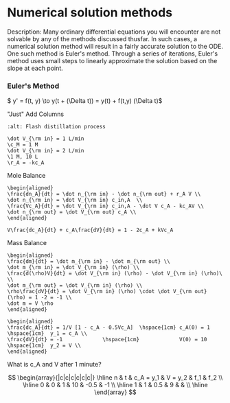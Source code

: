 # Numerical solution methods

Description: Many ordinary differential equations you will encounter are not solvable by any of the methods discussed thusfar. In such cases, a numerical solution method will result in a fairly accurate solution to the ODE. One such method is Euler's method. Through a series of iterations, Euler's method uses small steps to linearly approximate the solution based on the slope at each point. 

### Euler's Method

$ y' = f(t, y) \to y(t + (\Delta t)) = y(t) + f(t,y) (\Delta t)$

"Just" Add Columns 

```{image} ./Images/Untitled design.jpg
:alt: Flash distillation process
```

```{math}
\dot V_{\rm in} = 1 L/min
\c_M = 1 M
\dot V_{\rm in} = 2 L/min
\1 M, 10 L
\r_A = -kc_A
```

Mole Balance

```{math}
\begin{aligned}
\frac{dn_A}{dt} = \dot n_{\rm in} - \dot n_{\rm out} + r_A V \\
\dot n_{\rm in} = \dot V_{\rm in} c_in,A  \\
\frac{Vc_A}{dt} = \dot V_{\rm in} c_in,A - \dot V c_A - kc_AV \\
\dot n_{\rm out} = \dot V_{\rm out} c_A \\
\end{aligned}
```

```{math}
V\frac{dc_A}{dt} + c_A\frac{dV}{dt} = 1 - 2c_A + kVc_A
```

Mass Balance

```{math}
\begin{aligned}
\frac{dm}{dt} = \dot m_{\rm in} - \dot m_{\rm out} \\
\dot m_{\rm in} = \dot V_{\rm in} (\rho) \\
\frac{d(\rho)V}{dt} = \dot V_{\rm in} (\rho) - \dot V_{\rm in} (\rho)\ \\
\dot m_{\rm out} = \dot V_{\rm in} (\rho) \\
\rho\frac{dV}{dt} = \dot V_{\rm in} (\rho) \cdot \dot V_{\rm out} (\rho) = 1 -2 = -1 \\
\dot m = V \rho
\end{aligned}
```

```{math}
\begin{aligned}
\frac{dc_A}{dt} = 1/V [1 - c_A - 0.5Vc_A]  \hspace{1cm} c_A(0) = 1 \hspace{1cm}  y_1 = c_A \\
\frac{dV}{dt} = -1             \hspace{1cm}             V(0) = 10 \hspace{1cm}  y_2 = V \\
\end{aligned}
```

What is c_A and V after 1 minute?

$$
\begin{array}{|c|c|c|c|c|c|}
\hline
n & t & c_A = y_1 & V = y_2 & f_1 & f_2 \\
\hline
0 & 0 & 1 & 10 & -0.5 & -1 \\
\hline
1 & 1 & 0.5 & 9 &  &  \\
\hline
\end{array}
$$



